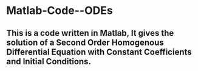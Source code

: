 # Matlab-Code--ODEs
## This is a code written in Matlab, It gives the solution of a Second Order Homogenous Differential Equation with Constant Coefficients and Initial Conditions.
